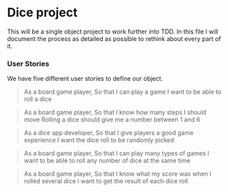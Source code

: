 # Dice project

This will be a single object project to work further into TDD.
In this file I will document the process as detailed as possible to rethink about every part of it.

### User Stories

We have five different user stories to define our object.

>As a board game player,
So that I can play a game
I want to be able to roll a dice

>As a board game player,
So that I know how many steps I should move
Rolling a dice should give me a number between 1 and 6

>As a dice app developer,
So that I give players a good game experience
I want the dice roll to be randomly picked

>As a board game player,
So that I can play many types of games
I want to be able to roll any number of dice at the same time

>As a board game player,
So that I know what my score was when I rolled several dice
I want to get the result of each dice roll
